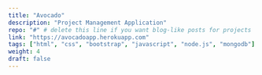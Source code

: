 ```yaml
---
title: "Avocado"
description: "Project Management Application"
repo: "#" # delete this line if you want blog-like posts for projects
link: "https://avocadoapp.herokuapp.com"
tags: ["html", "css", "bootstrap", "javascript", "node.js", "mongodb"]
weight: 4
draft: false
---
```

